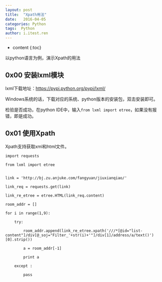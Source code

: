 ```yaml
---
layout: post
title:  "Xpath用法"
date:   2016-04-05 
categories: Python
tags:  Python
author: i.itest.ren
---
```


* content
{:toc}






以python语言为例，演示Xpath的用法

## 0x00 安装lxml模块 ##
lxml下载地址：https://pypi.python.org/pypi/lxml/

Windows系统的话，下载对应的系统、python版本的安装包，双击安装即可。

检验是否成功，在python IDE中，输入`from lxml import etree`，如果没有报错，即是成功。

## 0x01 使用Xpath ##
Xpath支持获取xml和html文件。
    
    import requests
    
    from lxml import etree


    link = 'http://bj.zu.anjuke.com/fangyuan/jiuxianqiao/'
    
    link_req = requests.get(link)
    
    link_re_etree = etree.HTML(link_req.content)
    
    room_addr = []
    
    for i in range(1,9):

    	try:
    
    		room_addr.append(link_re_etree.xpath('///*[@id="list-content"]/div[@_soj="Filter_'+str(i)+'"]/div[1]/address/a/text()')[0].strip())

    		a = room_addr[-1]
    
    		print a
    
    	except :
    
    		pass


